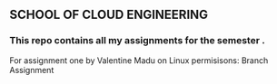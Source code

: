 ## SCHOOL OF CLOUD ENGINEERING 

### This repo contains all my assignments for the semester .

For assignment one by Valentine Madu on Linux permisisons: Branch Assignment